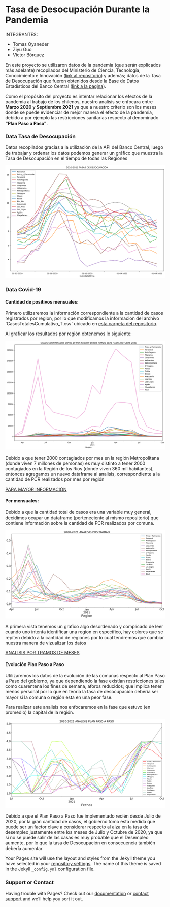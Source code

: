 # Tasa de Desocupación Durante la Pandemia

INTEGRANTES:
- Tomas Oyaneder
- Ziyu Guo
- Víctor Bórquez

En este proyecto se utilizaron datos de la pandemia (que serán explicados más adelante) recopilados del Ministerio de Ciencia, Tecnología, Conocimiento e Innovación ([link al repositorio](https://github.com/MinCiencia/Datos-COVID19/)) y además; datos de la Tasa de Desocupación que fueron obtenidos desde la Base de Datos Estadísticos del Banco Central ([link a la pagina](https://si3.bcentral.cl/Siete/ES/Siete/Cuadro/CAP_EMP_REM_DEM/MN_EMP_REM_DEM13/ED_TDNRM2)).

Como el propósito del proyecto es intentar relacionar los efectos de la pandemia al trabajo de los chilenos, nuestro analisis se enfocara entre __Marzo 2020 y Septiembre 2021__ ya que a nuestro criterio son los meses donde se puede evidenciar de mejor manera el efecto de la pandemia, debido a por ejemplo las restricciones sanitarias respecto al denominado __"Plan Paso a Paso"__.

### Data Tasa de Desocupación

Datos recopilados gracias a la utilización de la API del Banco Central, luego de trabajar y ordenar los datos podemos generar un gráfico que muestra la Tasa de Desocupación en el tiempo de todas las Regiones

![Im](/content/images/tasas_regiones.png)

### Data Covid-19
#### Cantidad de positivos mensuales:
Primero utilizaremos la información correspondiente a la cantidad de casos registrados por region, por lo que modificamos la informacion del archivo 'CasosTotalesCumulativo_T.csv' ubicado en [esta carpeta del repositorio](https://github.com/MinCiencia/Datos-COVID19/tree/master/output/producto3).

Al graficar los resultados por región obtenemos lo siguiente:

![Imagen](/content/images/casos_por_region.png)

Debido a que tener 2000 contagiados por mes en la región Metropolitana (donde viven 7 millones de personas) es muy distinto a tener 2000 contagiados en la Región de los Ríos (donde viven 360 mil habitantes), entonces agregamos un nuevo dataframe al analisis, correspondiente a la cantidad de PCR realizados por mes por región

[PARA MAYOR INFORMACIÓN](/content/pages/covid1.md)

#### Pcr mensuales:

Debido a que la cantidad total de casos era una variable muy general, decidimos ocupar un dataframe (perteneciente al mismo repositorio) que contiene información sobre la cantidad de PCR realizados por comuna.

![Imagen](/content/images/positividad_porcentaje.png)

A primera vista tenemos un grafico algo desordenado y complicado de leer cuando uno intenta identificar una region en especifico, hay colores que se repiten debido a la cantidad de regiones por lo cual tendremos que cambiar nuestra manera de vizualizar los datos

[ANALISIS POR TRAMOS DE MESES](/content/pages/pcr1.md)

#### Evolución Plan Paso a Paso

Utilizaremos los datos de la evolución de las comunas respecto al Plan Paso a Paso del gobierno, ya que dependiendo la fase existían restricciones tales como cuarentena los fines de semana, aforos reducidos; que implica tener menos personal por lo que en teoría la tasa de desocupación debería ser mayor si la comuna o región esta en una peor fase.

Para realizar este analisis nos enfocaremos en la fase que estuvo (en promedio) la capital de la región.

![Imagnn](/content/images/paso_a_paso.png)

Debido a que el Plan Paso a Paso fue implementado recién desde Julio de 2020, por la gran cantidad de casos, el gobierno tomo esta medida que puede ser un factor clave a considerar respecto al alza en la tasa de desempleo justamente entre los meses de Julio y Octubre de 2020, ya que si no se puede salir de las casas es muy probable que el Desempleo aumente, por lo que la tasa de Desocupación en consecuencia también debería aumentar




Your Pages site will use the layout and styles from the Jekyll theme you have selected in your [repository settings](https://github.com/v1toco/pagina-proyecto/settings/pages). The name of this theme is saved in the Jekyll `_config.yml` configuration file.

### Support or Contact

Having trouble with Pages? Check out our [documentation](https://docs.github.com/categories/github-pages-basics/) or [contact support](https://support.github.com/contact) and we’ll help you sort it out.
